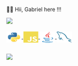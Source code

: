 🐱‍👓 Hii, Gabriel here !!!

<div>
  <a href="https://github.com/gabrielliveira">
  <img height="180em" src="https://github-readme-stats.vercel.app/api?username=gabrielliveira&show_icons=true&theme=radical&include_all_commits=true&count_private=true"/>
</div>
  
<div style="display: inline_block"><br>
  <img align="center" alt="Gab-Python" height="30" width="40" src="https://raw.githubusercontent.com/devicons/devicon/master/icons/python/python-original.svg">
  <img align="center" alt="Gab-Js" height="30" width="40" src="https://raw.githubusercontent.com/devicons/devicon/master/icons/javascript/javascript-plain.svg">
  <img align="center" alt="Gab-Java" height="30" width="40" src="https://raw.githubusercontent.com/devicons/devicon/master/icons/java/java-original.svg">
  <img align="center" alt="Gab-Java" height="30" width="40" src="https://raw.githubusercontent.com/devicons/devicon/master/icons/mysql/mysql-original.svg">
 </div>
  
  ##
     
  <div> 
  <a href="https://www.instagram.com/gabrieel.lopezz/" target="_blank"><img src="https://img.shields.io/badge/-Instagram-%23E4405F?style=for-the-badge&logo=instagram&logoColor=white" target="_blank"></a>
  </div>
  
  
